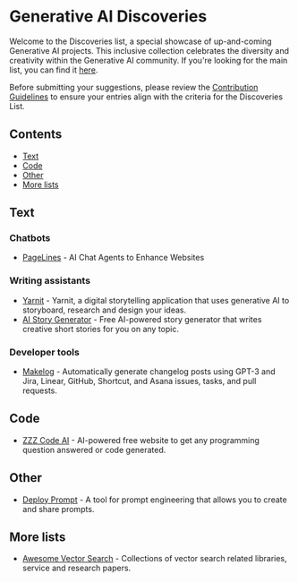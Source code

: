 # Generative AI Discoveries

Welcome to the Discoveries list, a special showcase of up-and-coming Generative AI projects. This inclusive collection celebrates the diversity and creativity within the Generative AI community. If you're looking for the main list, you can find it [here](README.md).

Before submitting your suggestions, please review the [Contribution Guidelines](CONTRIBUTING.md) to ensure your entries align with the criteria for the Discoveries List.

## Contents

- [Text](#text)
- [Code](#code)
- [Other](#other)
- [More lists](#more-lists)

## Text

### Chatbots

- [PageLines](https://www.pagelines.com) - AI Chat Agents to Enhance Websites 

### Writing assistants

- [Yarnit](https://www.yarnit.app/) - Yarnit, a digital storytelling application that uses generative AI to storyboard, research and design your ideas.
- [AI Story Generator](https://www.aistorygenerator.org) - Free AI-powered story generator that writes creative short stories for you on any topic.

### Developer tools

- [Makelog](https://makelog.com/gpt3) - Automatically generate changelog posts using GPT-3 and Jira, Linear, GitHub, Shortcut, and Asana issues, tasks, and pull requests.

## Code

- [ZZZ Code AI](https://zzzcode.ai) - AI-powered free website to get any programming question answered or code generated.

## Other

- [Deploy Prompt](https://deployprompt.com/) - A tool for prompt engineering that allows you to create and share prompts.

## More lists

- [Awesome Vector Search](https://github.com/currentslab/awesome-vector-search) - Collections of vector search related libraries, service and research papers.
